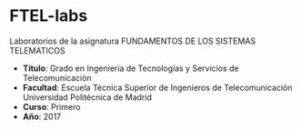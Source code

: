 # FTEL-labs
Laboratorios de la asignatura FUNDAMENTOS DE LOS SISTEMAS TELEMATICOS
- **Título**: Grado en Ingeniería de Tecnologías y Servicios de Telecomunicación
- **Facultad**: Escuela Técnica Superior de Ingenieros de Telecomunicación Universidad Politécnica de Madrid
- **Curso**: Primero
- **Año**: 2017
